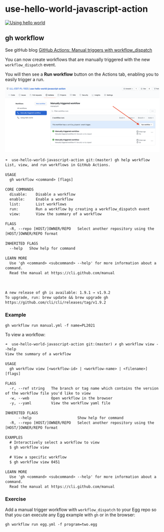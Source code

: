 # use-hello-world-javascript-action


[![Using hello world](https://github.com/ULL-ESIT-PL-1920/use-hello-world-javascript-action/workflows/Using%20hello%20world/badge.svg?event=push)](https://github.com/ULL-ESIT-PL-1920/use-hello-world-javascript-action/actions)

<!--
[![Actions Status](https://github.com/ULL-ESIT-PL-1920/{repo}/workflows/{workflow_name}/badge.svg)](https://github.com/{owner}/{repo}/actions)
-->

## gh workflow

See gitHub blog [GitHub Actions: Manual triggers with workflow_dispatch](https://github.blog/changelog/2020-07-06-github-actions-manual-triggers-with-workflow_dispatch/)

You can now create workflows that are manually triggered with the new `workflow_dispatch` event.

You will then see a **Run workflow** button on the Actions tab, enabling you to easily trigger a run.

![](images/run-workflow.png) 

```
➜  use-hello-world-javascript-action git:(master) gh help workflow
List, view, and run workflows in GitHub Actions.

USAGE
  gh workflow <command> [flags]

CORE COMMANDS
  disable:    Disable a workflow
  enable:     Enable a workflow
  list:       List workflows
  run:        Run a workflow by creating a workflow_dispatch event
  view:       View the summary of a workflow

FLAGS
  -R, --repo [HOST/]OWNER/REPO   Select another repository using the [HOST/]OWNER/REPO format

INHERITED FLAGS
  --help   Show help for command

LEARN MORE
  Use 'gh <command> <subcommand> --help' for more information about a command.
  Read the manual at https://cli.github.com/manual



A new release of gh is available: 1.9.1 → v1.9.2
To upgrade, run: brew update && brew upgrade gh
https://github.com/cli/cli/releases/tag/v1.9.2
```

### Example


```
gh workflow run manual.yml -f name=PL2021
```

To view a workflow:

```
➜  use-hello-world-javascript-action git:(master) ✗ gh workflow view --help
View the summary of a workflow

USAGE
  gh workflow view [<workflow-id> | <workflow-name> | <filename>] [flags]

FLAGS
  -r, --ref string   The branch or tag name which contains the version of the workflow file you'd like to view
  -w, --web          Open workflow in the browser
  -y, --yaml         View the workflow yaml file

INHERITED FLAGS
      --help                     Show help for command
  -R, --repo [HOST/]OWNER/REPO   Select another repository using the [HOST/]OWNER/REPO format

EXAMPLES
  # Interactively select a workflow to view
  $ gh workflow view
  
  # View a specific workflow
  $ gh workflow view 0451

LEARN MORE
  Use 'gh <command> <subcommand> --help' for more information about a command.
  Read the manual at https://cli.github.com/manual
```

### Exercise

Add a manual trigger workflow with `workflow_dispatch` to your Egg repo so that you can execute any Egg example with `gh` or in the browser:

```
gh workflow run egg.yml -f program=two.egg
```
